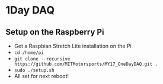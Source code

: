 # 1Day DAQ
## Setup on the Raspberry Pi
- Get a Raspbian Stretch Lite installation on the Pi
- `cd /home/pi`
- `git clone --recursive https://github.com/MITMotorsports/MY17_OneDayDAQ.git .`
- `sudo ./setup.sh`
- All set for next reboot!
